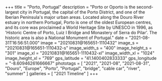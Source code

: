 +++
title = "Porto, Portugal"
description = "Porto or Oporto is the second-largest city in Portugal, the capital of the Porto District, and one of the Iberian Peninsula's major urban areas. Located along the Douro River estuary in northern Portugal, Porto is one of the oldest European centres, and its core was proclaimed a World Heritage Site by UNESCO in 1996, as 'Historic Centre of Porto, Luiz I Bridge and Monastery of Serra do Pilar'. The historic area is also a National Monument of Portugal."
date = "2021-08-31T16:56:51.000"
image = "20210831@165651-1110432"
image_s = "20210831@165651-1110432-s"
image_width_s = "400"
image_height_s = "301"
image_xl = "20210831@165651-1110432-xl"
image_width_xl = "1024"
image_height_xl = "769"
gps_latitude = "41.1400402833333"
gps_longitude = "-8.60946261666667"
phototags = [ "2021", "2021-08", "2021-08-31", "Douro", "Europe", "Porto", "Portugal", "bridge", "cable car", "river", "summer" ]
galleries = [ "2021 Timeline" ]
+++
